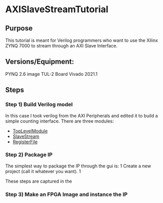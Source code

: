 # AXISlaveStreamTutorial


## Purpose

This tutorial is meant for Verilog programmers who want to use the Xilinx ZYNQ 7000 to stream through an AXI Slave Interface. 

## Versions/Equipment:
   PYNQ 2.6 image
   TUL-2 Board 
   Vivado 2021.1 

## Steps 

### Step 1) Build Verilog model 

In this case I took verilog from the AXI Peripherals and edited it to build a simple counting interface. 
There are three modules:

* [TopLevelModule](http://github.com/rogerpease/AXISlaveStreamTutorial/Verilog/module/AXISlaveStreamTutorialIP.v  "Top Level")
* [SlaveStream](http://github.com/rogerpease/AXISlaveStreamTutorial/Verilog/modules/AXISlaveStreamTutorialIP_SlaveStream.v "Accumulates Data")
* [RegisterFile](http://github.com/rogerpease/AXISlaveStreamTutorial/Verilog/modules/AXISlaveStreamTutorialIP_SlaveRegisterFile.v "Holds read-back total")  

### Step 2) Package IP

The simplest way to package the IP through the gui is:
1 Create a new project (call it whatever you want). 
1 


These steps are captured in the 

### Step 3) Make an FPGA Image and instance the IP 

